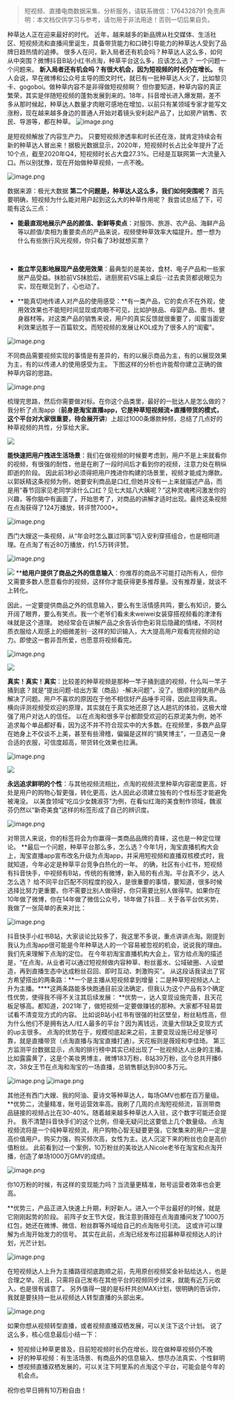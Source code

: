 
>
> 短视频、直播电商数据采集、分析服务，请联系微信：1764328791
> 免责声明：本文档仅供学习与参考，请勿用于非法用途！否则一切后果自负。
> 


种草达人正在迎来最好的时代。
近年，越来越多的新品牌从社交媒体、生活社区、短视频流和直播间里诞生，具备带货能力和口碑引导能力的种草达人受到了品牌日趋热情的追捧。 很多人在问，新入局者还有机会吗？种草达人这么多，如何从中突围？微博抖音B站小红书点淘，种草平台这么多，应该怎么选？ 一个问题一个问题来。 **新入局者还有机会吗？有很大机会，因为短视频的时长仍在增长。** 有人会说，早在微博和公众号主导的图文时代，就已有一批种草达人火了，比如黎贝卡、gogoboi。做种草内容不是非得做短视频啊？ 但你要知道，种草内容的真正繁荣，其实是伴随短视频的蓬勃发展到来的。18年，抖音增长进入爆发期，差不多从那时候起，种草达人数量才肉眼可感地在增加，以前只有某领域专家才能写文涨粉，现在越来越多身边的普通人开始对着镜头安利起产品了，比如房产销售、农民、导游等，都在种草。
![image.png](https://cdn.nlark.com/yuque/0/2021/png/97322/1615864374833-1347a9bd-54ac-4b5f-8bf0-8dc8169a6cb3.png#align=left&display=inline&height=162&margin=%5Bobject%20Object%5D&name=image.png&originHeight=324&originWidth=300&size=211997&status=done&style=none&width=150)


是短视频解放了内容生产力。 只要短视频渗透率和时长还在涨，就肯定持续会有新的种草达人冒出来！据极光数据显示，2020年，短视频时长占比全年提升了近10个点，截至2020年Q4，短视频时长占大盘27.3%。已经是互联网第一大流量入口。所以别犹豫，现在开始做种草视频，一点不晚。

![image.png](https://cdn.nlark.com/yuque/0/2021/png/97322/1615864389510-cfecd89d-7aa5-4f49-ac9d-00f26d52b59b.png#align=left&display=inline&height=178&margin=%5Bobject%20Object%5D&name=image.png&originHeight=356&originWidth=285&size=102336&status=done&style=none&width=142.5)


数据来源：极光大数据
**第二个问题是，种草达人这么多，我们如何突围呢？** 首先要明确，短视频为什么能对用户起到这么大的种草作用呢？ 我尝试总结了下，可能有这么三点：

- **能最直观地展示产品的颜值、新鲜等卖点**：对服饰、旅游、农产品、海鲜产品等以颜值/卖相为重要卖点的产品来说，视频使种草效率大幅提升。想一想为什么有些旅行风光视频，你只看了3秒就想买票？


 

- **能立竿见影地展现产品使用效果**：最典型的是美妆，食材、电子产品和一些家居产品受益。抹脸前VS抹脸后，进厨房前VS端上桌后···过去卖货都说眼见为实，现在眼见到了，心也动了。




- **能真切地传递人对产品的使用感受：**有一类产品，它的卖点不在外观，使用效效果也不能短时间显现或肉眼不可见，比如护肤品、母婴产品、图书、健身器材等。对这类产品的销售来说，用户的真实反馈就很重要了，闺蜜当面安利效果远胜于一百篇软文。而短视频的发展让KOL成为了很多人的“闺蜜”。




![image.png](https://cdn.nlark.com/yuque/0/2021/png/97322/1615864403591-f1e910a8-48a3-4cc0-8cd8-0e77918c6b4e.png#align=left&display=inline&height=165&margin=%5Bobject%20Object%5D&name=image.png&originHeight=330&originWidth=337&size=234447&status=done&style=none&width=168.5)


不同商品需要视频实现的事情是有差异的，有的以展示商品为主，有的以展现效果为主，有的以传递人的使用感受为主。 下图这样的分析也许能帮你建立正确的做种草内容的思路。

![image.png](https://cdn.nlark.com/yuque/0/2021/png/97322/1615864459880-b73b6920-4b2d-402d-9359-0017cec522be.png#align=left&display=inline&height=151&margin=%5Bobject%20Object%5D&name=image.png&originHeight=302&originWidth=556&size=76947&status=done&style=none&width=278)


梳理完思路，然后你需要做对标。在你这个品类里，最好的一批达人是怎么做的？ 我分析了点淘app（**前身是淘宝直播app，它是种草短视频流+直播带货的模式，这个平台对大家很重要，待会展开讲**）上超过1000条爆款种频，总结了几点好的种草视频的共性，分享给大家。

![](https://cdn.nlark.com/yuque/0/2021/png/97322/1615864357511-4968006b-fed2-4124-bb18-5da75b05aa9b.png#align=left&display=inline&height=137&margin=%5Bobject%20Object%5D&originHeight=39&originWidth=40&size=0&status=done&style=none&width=140)


**能快速把用户拽进生活场景**：我们在做视频的时候要考虑到，用户不是上来就看你的视频，有很强的耐性，他是在刷了一段时间后才看到你的视频，注意力处在稍纵即逝的阶段。
因此前3秒必须得把用户拽进你构建的场景里，视频才能成为爆款。
以郭妖精这条视频为例，她要安利商品是口红,但她并没有一上来就描述产品，而是用“春节回家见老同学涂什么口红？见七大姑八大姨呢？”这种灵魂拷问激发你的兴趣，等你脑中有画面了，开始思考了，对商品的讲解才适时出现。最终这条视频在点淘获得了124万播放，转评赞7000+。


![image.png](https://cdn.nlark.com/yuque/0/2021/png/97322/1615864470515-b949f112-a370-4844-baf0-4edd98520a73.png#align=left&display=inline&height=186&margin=%5Bobject%20Object%5D&name=image.png&originHeight=371&originWidth=194&size=119230&status=done&style=none&width=97)


西门大嫂这一条视频，从“年会时怎么赢过同事”切入安利穿搭组合，也是相同道理。在点淘了有近80万播放，约1.5万转评赞。


![image.png](https://cdn.nlark.com/yuque/0/2021/png/97322/1615864477013-3ae9bdba-bae4-4fe7-ae59-8865adbf2a82.png#align=left&display=inline&height=1142&margin=%5Bobject%20Object%5D&name=image.png&originHeight=2284&originWidth=1080&size=1711159&status=done&style=none&width=540)


![](https://cdn.nlark.com/yuque/0/2021/png/97322/1615864357568-8a112566-9852-4c04-9b37-935f3e1c5a9a.png#align=left&display=inline&height=140&margin=%5Bobject%20Object%5D&originHeight=40&originWidth=40&size=0&status=done&style=none&width=140)
****给用户提供了商品之外的信息输入**：你推荐的商品不可能打动所有人，但你又需要多数人愿意看你的视频，这样你才能获得更多推荐量。没有推荐量，就谈不上转化。


因此，一定要提供商品之外的信息输入，要么有生活情感共鸣，要么有知识，要么开阔了眼界，要么有笑点。我一个老爷们看未未weiwei女装穿搭视频看的津津有味就是这个道理。
她经常会在讲解产品之余告诉你色彩背后隐藏的情绪，不同材质衣服给人观感上的细微差别···这样的知识输入，大大提高用户观看完视频的动力。即使这一套非吾所爱，也愿意将视频看完。


![image.png](https://cdn.nlark.com/yuque/0/2021/png/97322/1615864486597-5c428c5c-4ca0-42e4-94ea-47ea17e77161.png#align=left&display=inline&height=166&margin=%5Bobject%20Object%5D&name=image.png&originHeight=331&originWidth=175&size=99583&status=done&style=none&width=87.5)




![](https://cdn.nlark.com/yuque/0/2021/png/97322/1615864357628-dc06066e-dccb-4b12-b024-4fdaaee2778f.png#align=left&display=inline&height=137&margin=%5Bobject%20Object%5D&originHeight=40&originWidth=41&size=0&status=done&style=none&width=140)


**真实！真实！真实**：比较差的种草视频是那种一竿子捅到底的视频，什么叫一竿子捅到底？就是“提出问题-给出方案（商品）-解决问题”，没了。很顺利的就用产品解决了问题。用户不喜欢的原因在于他不相信好产品唾手可得，因此显得失真。
横向评测视频受欢迎的原理，其实就在于真实地还原了达人趟坑的体验，这极大增强了用户对达人的信任。
以在点淘和很多平台都颇受欢迎的石原泥美为例，她不追求每个单品都好看，因为这不并不符合现实中的大多数。在视频里，多数产品穿在她身上不仅谈不上美，甚至有些滑稽，偏偏是这样的“搞笑博主”，一旦遇见一身合适的衣服，可信度超高，带货转化效果也拉满。


![image.png](https://cdn.nlark.com/yuque/0/2021/png/97322/1615864496510-56c41b73-a45b-41c5-91c6-455c6b0108c3.png#align=left&display=inline&height=196&margin=%5Bobject%20Object%5D&name=image.png&originHeight=391&originWidth=204&size=148459&status=done&style=none&width=102)


![](https://cdn.nlark.com/yuque/0/2021/png/97322/1615864357585-d09a31e2-02ae-4452-a99c-431f429068cb.png#align=left&display=inline&height=133&margin=%5Bobject%20Object%5D&originHeight=40&originWidth=42&size=0&status=done&style=none&width=140)


**永远追求鲜明的个性**：与其他视频流相比，点淘的视频流里种草内容密度更高，好处是用户的购物心智更强，转化更高，达人因此必须建立独有的个性标签才能避免被淹没。
以美食领域“吃瓜少女魏淑芬”为例，在看似红海的美食制作领域，魏淑芬仍然以“新奇美食”这样的标签形成了自己的辨识度。


![image.png](https://cdn.nlark.com/yuque/0/2021/png/97322/1615864541602-b85f1bad-2df7-4814-be3a-beb31b08677a.png#align=left&display=inline&height=205&margin=%5Bobject%20Object%5D&name=image.png&originHeight=410&originWidth=215&size=183534&status=done&style=none&width=107.5)


对带货人来说，你的标签将会为你赢得一类商品品牌的青睐，这也是一种定位理论。
**最后一个问题，种草平台那么多，怎么选？今年1月，淘宝直播机构大会上，淘宝直播app宣布改名升级为点淘app，并采用短视频和直播双核模式时，我就知道，今年必定是种草平台竞争白热化的一年。
的确，社区有小红书，短视频有抖音快手，中视频有B站，传统的有微博，新入局的有点淘。平台真不少，达人怎么选？
给不同平台匹配不同程度的投入，是很重要的事情，要知道，很多时候选择比努力更重要。你不需要比别人做得好，你只需要比别人做得早。如果你在10年做了微博，你在14年做了微信公众号，18年做了抖音…
关于各平台优劣势，我做了一张简单的表来对比：

![image.png](https://cdn.nlark.com/yuque/0/2021/png/97322/1615864558626-983d240a-ffb3-4ca7-af53-a0d4dae33eb1.png#align=left&display=inline&height=182&margin=%5Bobject%20Object%5D&name=image.png&originHeight=364&originWidth=681&size=47195&status=done&style=none&width=340.5)


抖音快手小红书B站，大家谈论比较多了，我这里不多说，重点讲讲点淘。刚提到我认为点淘app很可能是今年种草达人的一个容易被忽视的机会，说说我的理由。
我们先来理解下点淘的定位。
在今年初淘宝直播机构大会上，官方给点淘的描述是，“在点淘，从业者可以通过短视频做内容种草、粉丝蓄水、公域破圈、人设塑造，再到直播生态中达成粉丝召回、即时互动、刺激购买”。
从这段话我读出了官方希望搭出的两条路：**一个是主播从短视频拿到增量；二是种草短视频达人上升为主播。****这两条路能多快跑通目前没法确定，但我认为这个产品有3个确定性优势，使得我不得不关注其后续发展：
**优势一，达人变现设施完善，且天花板足够高。都知道，2021年了，做短视频一定要做赚钱的那种。大家都不轻易尝试看不清变现方式的内容。
比如说B站小红书有很强的社区壁垒，粉丝粘性高，但为什么他们不是拥有达人/红人最多的平台？因为离钱远，流量大但缺乏变现方式的up主很多。
点淘的优势在于，规模彻底起来之前，主要变现设施已经足够可靠，就是直播带货（点淘直播与淘宝直播打通）。天花板则是薇娅和李佳琦。
第三方监测平台数据显示，点淘的排行榜中其实已经出现了一批视频达人出身的主播。比如露露黄了，这是个美妆男博主，微博183万粉，B站39万粉，迄今总共开播6次，38女王节在点淘和淘宝的一场直播，总销售额达到800多万元。


![image.png](https://cdn.nlark.com/yuque/0/2021/png/97322/1615864570390-d3c40390-ee1e-487b-bd28-25a144d014f1.png#align=left&display=inline&height=203&margin=%5Bobject%20Object%5D&name=image.png&originHeight=405&originWidth=197&size=88382&status=done&style=none&width=98.5)
![image.png](https://cdn.nlark.com/yuque/0/2021/png/97322/1615864578009-78725c4b-ef4e-4b9e-99a1-dfe2f0b602fc.png#align=left&display=inline&height=47&margin=%5Bobject%20Object%5D&name=image.png&originHeight=94&originWidth=556&size=23451&status=done&style=none&width=278)


其他还有西门大嫂、我的阿油、夏诗文等种草达人，每场GMV也都在百万量级。
**优势二，流量精准，账号运营效率高。我刷了几周的点淘短视频流，盲测带商品链接的视频占比在30-40%。随着越来越多种草达人入驻，这个数字可能还会提升。
我不清楚抖音快手们的这个比例，但毫无疑问比这要低上几个数量级。
点淘视频流将是一个纯种草视频流，用户购物心智无疑要更强，它聚集来的用户一定是高价值用户。购买力强，购买频次高，女性为主。达人沉淀下来的粉丝也会是高价值粉丝。
此前看到过一个案例，10万粉丝的美妆达人Nicole老爷在淘宝和点淘开播，创造了单场1000万GMV的成绩。


![image.png](https://cdn.nlark.com/yuque/0/2021/png/97322/1615864588531-1db0562a-331d-449c-b671-ed4a1f28d3c9.png#align=left&display=inline&height=37&margin=%5Bobject%20Object%5D&name=image.png&originHeight=74&originWidth=556&size=33105&status=done&style=none&width=278)


你10万粉的时候，有这样的变现能力吗？当流量更精准，账号运营者效率也会更高。


**优势三，产品正进入快速上升期，利好新人。进入一个平台最好的时候，就是它刚刚起势的阶段。
前阵子女王节大促，我注意到薇娅在点淘直播间发了1000万红包，她还在微博、微信、粉丝群等外域给自己的点淘账号引流。
这或许可以理解为点淘开始发力的信号。
其实在此前，点淘已经发布过招募种草视频达人的计划，光芒计划。


![image.png](https://cdn.nlark.com/yuque/0/2021/png/97322/1615864598989-deed0516-a2c6-4325-8e22-874b74a25467.png#align=left&display=inline&height=3062&margin=%5Bobject%20Object%5D&name=image.png&originHeight=6124&originWidth=750&size=4138933&status=done&style=none&width=375)


在短视频达人上升为主播路径彻底跑顺之前，先用原创视频奖金补贴给达人，也是合理之举。况且，只需将自己发布在其他平台的视频同步过来，就能有近万元收入，也是很有诚意了。
另外值得一提的是标杆共创MAX计划，很明确的告诉你，我就是要扶持一批从视频达人转型直播的头部出来。


![image.png](https://cdn.nlark.com/yuque/0/2021/png/97322/1615864616454-c22eab72-6b1b-4c70-8f0f-06b0ab8cbf80.png#align=left&display=inline&height=216&margin=%5Bobject%20Object%5D&name=image.png&originHeight=431&originWidth=1080&size=345711&status=done&style=none&width=540)


如果你想从视频转型直播，或者视频直播双栖发展，可以关注下这个计划。
说了这么多，核心信息最后小结一下：

- 短视频让种草更普及，目前短视频时长仍在增长，现在做种草视频仍不晚
- 好的种草视频：有生活场景、有商品外的信息输入、想尽办法真实、个性鲜明
- 想视频直播双栖发展的，可以关注下阿里系的点淘这个平台，可能会是今年的机会点。



祝你也早日拥有10万粉自由！
